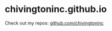 # chivingtoninc.github.io

Check out my repos: [github.com/chivingtoninc](https://github.com/chivingtoninc)
